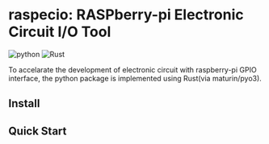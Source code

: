 # raspecio: RASPberry-pi Electronic Circuit I/O Tool

![python](https://img.shields.io/badge/Python-3.11.2-F9DC3E?logo=python&labelColor=202020)
![Rust](https://img.shields.io/badge/Rust-1.27.1-FFFFFF?logo=rust&labelColor=202020)


To accelarate the development of electronic circuit with raspberry-pi GPIO interface, the python package is implemented using Rust(via maturin/pyo3).  

## Install

## Quick Start
